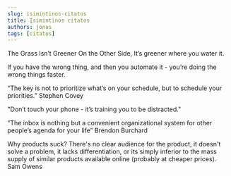 ```yaml
---
slug: isimintinos-citatos
title: Įsimintinos citatos
authors: jonas
tags: [citatos]
---
```



The Grass Isn’t Greener On the Other Side, It’s greener where you water it. 

If you have the wrong thing, and then you automate it - you’re doing the wrong things faster.

“The key is not to prioritize what’s on your schedule, but to schedule your priorities.”
Stephen Covey

"Don’t touch your phone - it’s training you to be distracted."

“The inbox is nothing but a convenient organizational system for other people’s agenda for your life”
Brendon Burchard

Why products suck? There's no clear audience for the product, it doesn't solve a problem, it lacks differentiation, or its simply inferior to the mass supply of similar products available online (probably at cheaper prices). 
Sam Owens
